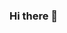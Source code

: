 ### Hi there 👋

<!--
**cherelemma/cherelemma** is a ✨ _special_ ✨ repository because its `README.md` (this file) appears on your GitHub profile.

Here are some ideas to get you started:


- 👋 Hello, I’m @cherelemma
- 🔭 I’m currently teaching, training, conducting research and learning  deve 
- 🌱 I’m currently learning full stack development
- 👯 I’m looking to collaborate on AI research and full stack development 
- 💬 Ask me about teaching and research methodology 
- 📫 You can reach me out via email - chere.lemma@aastu.edu.et or Twitter @chere212716
-->
